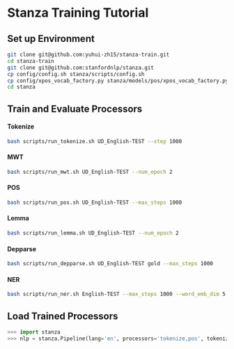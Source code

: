 # Stanza Training Tutorial

## Set up Environment

```sh
git clone git@github.com:yuhui-zh15/stanza-train.git
cd stanza-train
git clone git@github.com:stanfordnlp/stanza.git
cp config/config.sh stanza/scripts/config.sh
cp config/xpos_vocab_factory.py stanza/models/pos/xpos_vocab_factory.py
cd stanza
```

## Train and Evaluate Processors

#### Tokenize

```sh
bash scripts/run_tokenize.sh UD_English-TEST --step 1000
```

#### MWT

```sh
bash scripts/run_mwt.sh UD_English-TEST --num_epoch 2
```

#### POS

```sh
bash scripts/run_pos.sh UD_English-TEST --max_steps 1000
```

#### Lemma

```sh
bash scripts/run_lemma.sh UD_English-TEST --num_epoch 2
```

#### Depparse

```sh
bash scripts/run_depparse.sh UD_English-TEST gold --max_steps 1000
```

#### NER

```sh
bash scripts/run_ner.sh English-TEST --max_steps 1000 --word_emb_dim 5
```

## Load Trained Processors

```python
>>> import stanza
>>> nlp = stanza.Pipeline(lang='en', processors='tokenize,pos', tokenize_model_path='...', pos_model_path='...')
```




